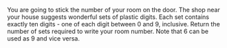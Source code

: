 You are going to stick the number of your room on the door. The shop near your house suggests
wonderful sets of plastic digits. Each set contains exactly ten digits - one of each digit between 0 and 9,
inclusive. Return the number of sets required to write your room number. Note that 6 can be used as 9
and vice versa.
